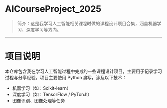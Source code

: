 # AICourseProject_2025

> 简介：这是我学习人工智能相关课程时做的课程设计项目合集，涵盖机器学习、深度学习等方向。

---

# 项目说明

本仓库包含我在学习人工智能过程中完成的一些课程设计项目，主要用于记录学习过程与分享经验。项目主要使用 Python 编写，涉及以下技术：

- 机器学习（如：Scikit-learn）
- 深度学习（如：TensorFlow / PyTorch）
- 图像识别、图像处理等任务
